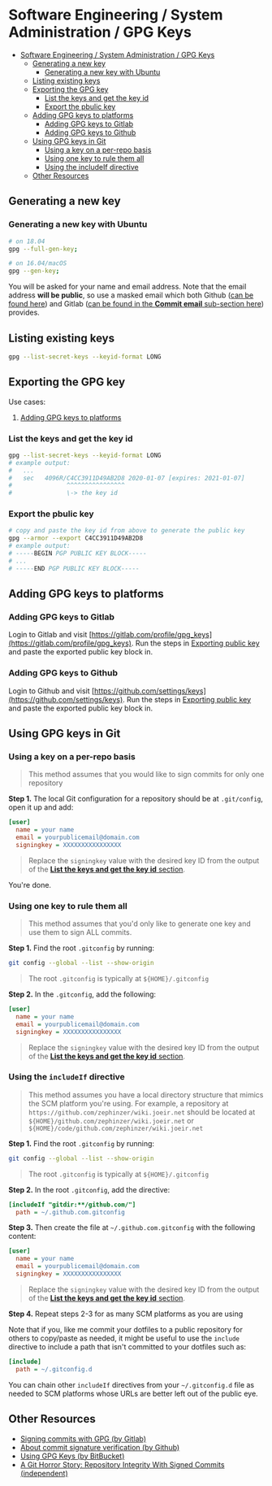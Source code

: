 # Software Engineering / System Administration / GPG Keys

- [Software Engineering / System Administration / GPG Keys](#software-engineering--system-administration--gpg-keys)
  - [Generating a new key](#generating-a-new-key)
    - [Generating a new key with Ubuntu](#generating-a-new-key-with-ubuntu)
  - [Listing existing keys](#listing-existing-keys)
  - [Exporting the GPG key](#exporting-the-gpg-key)
    - [List the keys and get the key id](#list-the-keys-and-get-the-key-id)
    - [Export the pbulic key](#export-the-pbulic-key)
  - [Adding GPG keys to platforms](#adding-gpg-keys-to-platforms)
    - [Adding GPG keys to Gitlab](#adding-gpg-keys-to-gitlab)
    - [Adding GPG keys to Github](#adding-gpg-keys-to-github)
  - [Using GPG keys in Git](#using-gpg-keys-in-git)
    - [Using a key on a per-repo basis](#using-a-key-on-a-per-repo-basis)
    - [Using one key to rule them all](#using-one-key-to-rule-them-all)
    - [Using the includeIf directive](#using-the-includeif-directive)
  - [Other Resources](#other-resources)

## Generating a new key

### Generating a new key with Ubuntu

```sh
# on 18.04
gpg --full-gen-key;

# on 16.04/macOS
gpg --gen-key;
```

You will be asked for your name and email address. Note that the email address **will be public**, so use a masked email which both Github ([can be found here](https://github.com/settings/emails)) and Gitlab ([can be found in the **Commit email** sub-section here](https://gitlab.com/profile)) provides.

## Listing existing keys

```sh
gpg --list-secret-keys --keyid-format LONG
```

## Exporting the GPG key

Use cases:
1. [Adding GPG keys to platforms](#adding-gpg-keys-to-platforms)

### List the keys and get the key id

```sh
gpg --list-secret-keys --keyid-format LONG
# example output:
#   ...
#   sec   4096R/C4CC3911D49AB2D8 2020-01-07 [expires: 2021-01-07]
#               ^^^^^^^^^^^^^^^^
#               \-> the key id
```

### Export the pbulic key

```sh
# copy and paste the key id from above to generate the public key
gpg --armor --export C4CC3911D49AB2D8
# example output:
# -----BEGIN PGP PUBLIC KEY BLOCK-----
# ...
# -----END PGP PUBLIC KEY BLOCK-----
```

## Adding GPG keys to platforms

### Adding GPG keys to Gitlab

Login to Gitlab and visit [https://gitlab.com/profile/gpg_keys](https://gitlab.com/profile/gpg_keys). Run the steps in [Exporting public key](#exporting-public-key) and paste the exported public key block in.

### Adding GPG keys to Github

Login to Github and visit [https://github.com/settings/keys](https://github.com/settings/keys). Run the steps in [Exporting public key](#exporting-public-key) and paste the exported public key block in.

## Using GPG keys in Git

### Using a key on a per-repo basis

> This method assumes that you would like to sign commits for only one repository

**Step 1.** The local Git configuration for a repository should be at `.git/config`, open it up and add:

```ini
[user]
  name = your name
  email = yourpublicemail@domain.com
  signingkey = XXXXXXXXXXXXXXXX
```

> Replace the `signingkey` value with the desired key ID from the output of the [**List the keys and get the key id** section](#list-the-keys-and-get-the-key-id).

You're done.

### Using one key to rule them all

> This method assumes that you'd only like to generate one key and use them to sign ALL commits.

**Step 1.** Find the root `.gitconfig` by running:

```sh
git config --global --list --show-origin
```

> The root `.gitconfig` is typically at `${HOME}/.gitconfig`

**Step 2.** In the `.gitconfig`, add the following:

```ini
[user]
  name = your name
  email = yourpublicemail@domain.com
  signingkey = XXXXXXXXXXXXXXXX
```

> Replace the `signingkey` value with the desired key ID from the output of the [**List the keys and get the key id** section](#list-the-keys-and-get-the-key-id).

### Using the `includeIf` directive

> This method assumes you have a local directory structure that mimics the SCM platform you're using. For example, a repository at `https://github.com/zephinzer/wiki.joeir.net` should be located at `${HOME}/github.com/zephinzer/wiki.joeir.net` or `${HOME}/code/github.com/zephinzer/wiki.joeir.net`

**Step 1.** Find the root `.gitconfig` by running:

```sh
git config --global --list --show-origin
```

> The root `.gitconfig` is typically at `${HOME}/.gitconfig`

**Step 2.** In the root `.gitconfig`, add the directive:

```ini
[includeIf "gitdir:**/github.com/"]
  path = ~/.github.com.gitconfig
```

**Step 3.** Then create the file at `~/.github.com.gitconfig` with the following content:

```ini
[user]
  name = your name
  email = yourpublicemail@domain.com
  signingkey = XXXXXXXXXXXXXXXX
```

> Replace the `signingkey` value with the desired key ID from the output of the [**List the keys and get the key id** section](#list-the-keys-and-get-the-key-id).

**Step 4.** Repeat steps 2-3 for as many SCM platforms as you are using

Note that if you, like me commit your dotfiles to a public repository for others to copy/paste as needed, it might be useful to use the `include` directive to include a path that isn't committed to your dotfiles such as:

```ini
[include]
  path = ~/.gitconfig.d
```

You can chain other `includeIf` directives from your `~/.gitconfig.d` file as needed to SCM platforms whose URLs are better left out of the public eye.

## Other Resources

- [Signing commits with GPG (by Gitlab)](https://docs.gitlab.com/ee/user/project/repository/gpg_signed_commits/)
- [About commit signature verification (by Github)](https://help.github.com/en/github/authenticating-to-github/about-commit-signature-verification)
- [Using GPG Keys (by BitBucket)](https://confluence.atlassian.com/bitbucketserver/using-gpg-keys-913477014.html)
- [A Git Horror Story: Repository Integrity With Signed Commits (independent)](https://mikegerwitz.com/2012/05/a-git-horror-story-repository-integrity-with-signed-commits)

